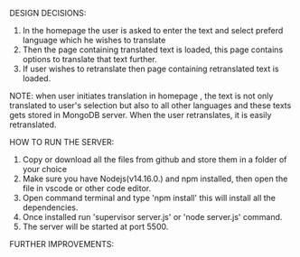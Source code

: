 DESIGN DECISIONS:

1. In the homepage the user is asked to enter the text and select preferd language which he wishes to translate
2. Then the page containing translated text is loaded, this page contains options to translate that text further.
3. If user wishes to retranslate then page containing retranslated text is loaded.

NOTE:
when user initiates translation in homepage , the text is not only translated to user's selection but also to all other languages and these texts gets stored in MongoDB server. When the user retranslates, it is easily retranslated.



HOW TO RUN THE SERVER:

1. Copy or download all the files from github and store them in a folder of your choice
2. Make sure you have Nodejs(v14.16.0.) and npm installed, then open the file in vscode or other code editor.
3. Open command terminal and type 'npm install' this will install all the dependencies.
4. Once installed run 'supervisor server.js' or 'node server.js' command.
5. The server will be started at port 5500.


FURTHER IMPROVEMENTS:


